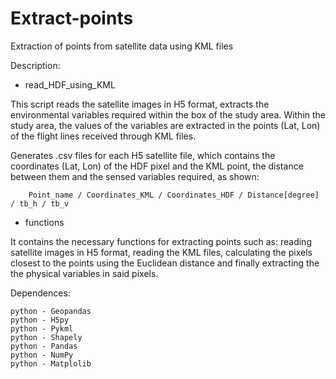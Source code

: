 # Extract-points
Extraction of points from satellite data using KML files

Description:

- read_HDF_using_KML

This script reads the satellite images in H5 format, extracts the environmental variables required within the box of the study area. Within the study area, the values of the variables are extracted in the points (Lat, Lon) of the flight lines received through KML files.

Generates .csv files for each H5 satellite file, which contains the coordinates (Lat, Lon) of the HDF pixel and the KML point, the distance between them and the sensed variables required, as shown: 


        Point_name / Coordinates_KML / Coordinates_HDF / Distance[degree] / tb_h / tb_v



- functions 

It contains the necessary functions for extracting points such as: reading satellite images in H5 format, reading the KML files, calculating the pixels closest to the points using the Euclidean distance and finally extracting the the physical variables in said pixels.






Dependences:

    python - Geopandas
    python - H5py 
    python - Pykml
    python - Shapely
    python - Pandas
    python - NumPy
    python - Matplolib

